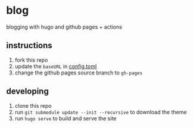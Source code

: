 # blog

blogging with hugo and github pages + actions

## instructions

1. fork this repo
2. update the `baseURL` in [config.toml](config.yaml#L1)
3. change the github pages source branch to `gh-pages`

## developing

1. clone this repo
2. run `git submodule update --init --recursive` to download the theme
3. run `hugo serve` to build and serve the site
